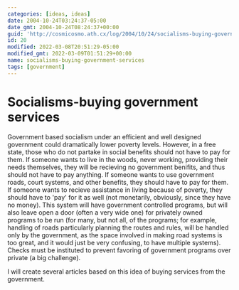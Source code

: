 ```yaml
---
categories: [ideas, ideas]
date: 2004-10-24T03:24:37-05:00
date_gmt: 2004-10-24T08:24:37+00:00
guid: 'http://cosmicosmo.ath.cx/log/2004/10/24/socialisms-buying-government-services/'
id: 20
modified: 2022-03-08T20:51:29-05:00
modified_gmt: 2022-03-09T01:51:29+00:00
name: socialisms-buying-government-services
tags: [government]
---
```


Socialisms-buying government services
=====================================

Government based socialism under an efficient and well designed government could dramatically lower poverty levels. However, in a free state, those who do not partake in social benefits should not have to pay for them. If someone wants to live in the woods, never working, providing their needs themselves, they will be recieving no government benifits, and thus should not have to pay anything. If someone wants to use government roads, court systems, and other benefits, they should have to pay for them. If someone wants to recieve assistance in living because of poverty, they should have to 'pay' for it as well (not monetarily, obviously, since they have no money). This system will have government controlled programs, but will also leave open a door (often a very wide one) for privately owned programs to be run (for many, but not all, of the programs; for example, handling of roads particularly planning the routes and rules, will be handled only by the government, as the space involved in making road systems is too great, and it would just be very confusing, to have multiple systems). Checks must be instituted to prevent favoring of government programs over private (a big challenge).

I will create several articles based on this idea of buying services from the government.
